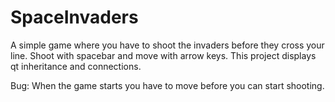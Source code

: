 # SpaceInvaders
A simple game where you have to shoot the invaders before they cross your line. Shoot with spacebar and move with arrow keys. This project
displays qt inheritance and connections.

Bug: When the game starts you have to move before you can start shooting.
